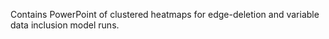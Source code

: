 Contains PowerPoint of clustered heatmaps for edge-deletion and variable data inclusion model runs.
